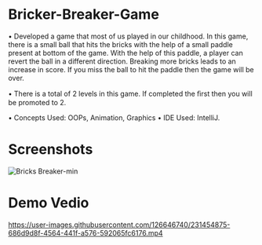 # Bricker-Breaker-Game
•	Developed a game that most of us played in our childhood. In this game, there is a small ball that hits the bricks with the help of a small paddle present at bottom of the game. With the help of this paddle, a player can revert the ball in a different direction. Breaking more bricks leads to an increase in score. If you miss the ball to hit the paddle then the game will be over.

•	There is a total of 2 levels in this game. If completed the ﬁrst then you will be promoted to 2.

•	Concepts Used: OOPs, Animation, Graphics
•	 IDE Used: IntelliJ.
# Screenshots
![Bricks Breaker-min](https://user-images.githubusercontent.com/126646740/231454428-72271276-4e46-4820-b027-de7532ad6a1f.png)
# Demo Vedio


https://user-images.githubusercontent.com/126646740/231454875-686d9d8f-4564-441f-a576-592065fc6176.mp4

